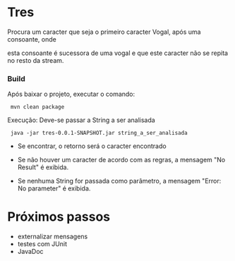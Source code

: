 # Tres

Procura um caracter que seja o primeiro caracter Vogal, após uma consoante, onde

esta consoante é sucessora de uma vogal e que este caracter não se repita no resto da stream.

### Build

Após baixar o projeto, executar o comando:

<code> mvn clean package </code>

Execução:
Deve-se passar a String a ser analisada 

<code> java -jar tres-0.0.1-SNAPSHOT.jar string_a_ser_analisada </code>

- Se encontrar, o retorno será o caracter encontrado

- Se não houver um caracter de acordo com as regras, a mensagem "No Result" é exibida.

- Se nenhuma String for passada como parâmetro, a mensagem "Error: No parameter" é exibida.

 
# Próximos passos

- externalizar mensagens
- testes com JUnit
- JavaDoc
